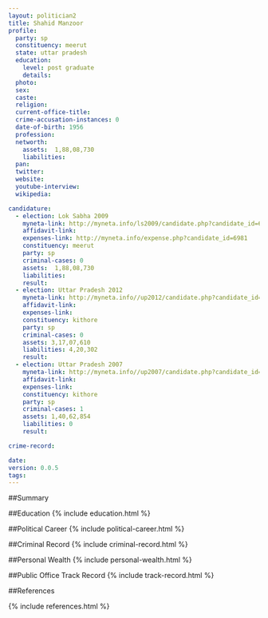 ```yaml
---
layout: politician2
title: Shahid Manzoor
profile: 
  party: sp
  constituency: meerut
  state: uttar pradesh
  education: 
    level: post graduate
    details: 
  photo: 
  sex: 
  caste: 
  religion: 
  current-office-title: 
  crime-accusation-instances: 0
  date-of-birth: 1956
  profession: 
  networth: 
    assets:  1,88,08,730
    liabilities: 
  pan: 
  twitter: 
  website: 
  youtube-interview: 
  wikipedia: 

candidature: 
  - election: Lok Sabha 2009
    myneta-link: http://myneta.info/ls2009/candidate.php?candidate_id=6981
    affidavit-link: 
    expenses-link: http://myneta.info/expense.php?candidate_id=6981
    constituency: meerut 
    party: sp
    criminal-cases: 0
    assets:  1,88,08,730
    liabilities: 
    result:  
  - election: Uttar Pradesh 2012
    myneta-link: http://myneta.info//up2012/candidate.php?candidate_id=1821
    affidavit-link: 
    expenses-link: 
    constituency: kithore 
    party: sp
    criminal-cases: 0
    assets: 3,17,07,610
    liabilities: 4,20,302
    result:  
  - election: Uttar Pradesh 2007
    myneta-link: http://myneta.info//up2007/candidate.php?candidate_id=741
    affidavit-link: 
    expenses-link: 
    constituency: kithore 
    party: sp
    criminal-cases: 1
    assets: 1,40,62,854
    liabilities: 0
    result:  

crime-record: 

date: 
version: 0.0.5
tags: 
---
```

##Summary


##Education
{% include education.html %}


##Political Career
{% include political-career.html %}


##Criminal Record
{% include criminal-record.html %}


##Personal Wealth
{% include personal-wealth.html %}


##Public Office Track Record
{% include track-record.html %}


##References


{% include references.html %}